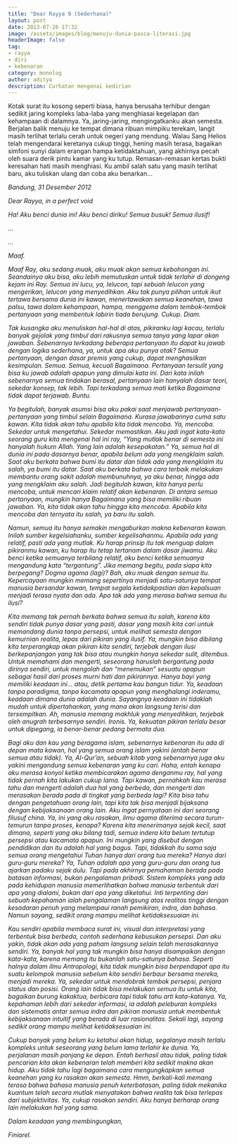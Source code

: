 ```yaml
---
title: "Dear Rayya 9 (Sederhana)"
layout: post
date: 2013-07-26 17:32
image: /assets/images/blog/menuju-dunia-pasca-literasi.jpg
headerImage: false
tag:
- rayya
- diri
- kebenaran
category: monolog
author: aditya
description: Curhatan mengenai kedirian
---
```


Kotak surat itu kosong seperti biasa, hanya berusaha terhibur dengan sedikit jaring kompleks laba-laba yang menghiasai kegelapan dan kehampaan di dalamnya. Ya, jaring-jaring, mengingatkanku akan semesta. Berjalan balik menuju ke tempat dimana ribuan mimpiku terekam, langit masih terlihat terlalu cerah untuk negeri yang mendung. Walau Sang Helios telah mengendarai keretanya cukup tinggi, hening masih terasa, bagaikan simfoni sunyi dalam erangan hampa ketidaktahuan, yang akhirnya pecah oleh suara derik pintu kamar yang ku tutup. Remasan-remasan kertas bukti keresahan hati masih menghiasi. Ku ambil salah satu yang masih terlihat baru, aku tuliskan ulang dan coba aku benarkan...

_Bandung, 31 Desember 2012_

_Dear Rayya, in a perfect void_

_Ha! Aku benci dunia ini! Aku benci diriku! Semua busuk! Semua ilusif!_

_..._

_..._

_Maaf._

_Maaf Ray, aku sedang muak, aku muak akan semua kebohongan ini. Seandainya aku bisa, aku lebih memutuskan untuk tidak terlahir di dongeng kejam ini Ray. Semua ini lucu, ya, lelucon, tapi sebuah lelucon yang mengerikan, lelucon yang menyedihkan. Aku tak punya pilihan untuk ikut tertawa bersama dunia ini kawan, menertawakan semua keanehan, tawa palsu, tawa dalam kehampaan, hampa, menggema dalam tembok-tembok pertanyaan yang membentuk labirin tiada berujung. Cukup. Diam._

_Tak kusangka aku menuliskan hal-hal di atas, pikiranku lagi kacau, terlalu banyak gejolak yang timbul dari rakusnya semua tanya yang lapar akan jawaban. Sebenarnya terkadang beberapa pertanyaan itu dapat ku jawab dengan logika sederhana, ya, untuk apa aku punya otak? Semua pertanyaan, dengan dasar premis yang cukup, dapat menghasilkan kesimpulan. Semua. Semua, kecuali Bagaimana. Pertanyaan tersulit yang bisa ku jawab adalah apapun yang dimulai kata ini. Dari kata inilah sebenarnya semua tindakan berasal, pertanyaan lain hanyalah dasar teori, sekedar konsep, tak lebih. Tapi terkadang semua mati ketika Bagaimana tidak dapat terjawab. Buntu._

_Ya begitulah, banyak asumsi bisa aku pakai saat menjawab pertanyaan-pertanyaan yang timbul selain Bagaimana. Kurasa jawabannya cuma satu kawan. Kita tidak akan tahu apabila kita tidak mencoba. Ya, mencoba. Sekedar untuk mengetahui. Sekedar memastikan. Aku jadi ingat kata-kata seorang guru kita mengenai hal ini ray, “Yang mutlak benar di semesta ini hanyalah hukum Allah. Yang lain adalah kesepakatan.” Ya, semua hal di dunia ini pada dasarnya benar, apabila belum ada yang mengklaim salah. Saat aku berkata bahwa bumi itu datar dan tidak ada yang mengklaim itu salah, ya bumi itu datar. Saat aku berkata bahwa cara terbaik melakukan membantu orang sakit adalah membunuhnya, ya aku benar, hingga ada yang mengklaim aku salah. Jadi begitulah kawan, kita hanya perlu mencoba, untuk mencari klaim relatif akan kebenaran. Di antara semua pertanyaan, mungkin hanya Bagaimana yang bisa memiliki ribuan jawaban. Ya, kita tidak akan tahu hingga kita mencoba. Apabila kita mencoba dan ternyata itu salah, ya baru itu salah._

_Namun, semua itu hanya semakin mengaburkan makna kebenaran kawan. Inilah sumber kegelsiahanku, sumber kegelisahanmu. Apabila ada yang relatif, pasti ada yang mutlak. Ku harap prinsip itu tak menguap dalam pikiranmu kawan, ku harap itu tetap tertanam dalam dasar jiwamu. Aku benci ketika semuanya terbilang relatif, aku benci ketika semuanya mengandung kata “tergantung”. Jika memang begitu, pada siapa kita berpegang? Dogma agama (lagi)? Bah, aku muak dengan semua itu. Kepercayaan mungkin memang sepertinya menjadi satu-satunya tempat manusia bersandar kawan, tempat segala ketidakpastian dan kepalsuan menjadi terasa nyata dan ada. Apa tak ada yang merasa bahwa semua itu ilusi?_

_Kita memang tak pernah berkata bahwa semua itu salah, karena kita sendiri tidak punya dasar yang pasti, dasar yang masih kita cari untuk memandang dunia tanpa persepsi, untuk melihat semesta dengan kemurnian realita, lepas dari pikiran yang ilusif. Ya, mungkin bisa dibilang kita terperangkap akan pikiran kita sendiri, terjebak dengan ilusi berkepanjangan yang tak bisa atau mungkin hanya sekedar sulit, ditembus. Untuk memahami dan mengerti, seseorang haruslah bergantung pada dirinya sendiri, untuk mengolah dan “menemukan” sesuatu apapun sebagai hasil dari proses murni hati dan pikirannya. Hanya bayi yang memiliki keadaan ini... atau, detik pertama kau bangun tidur. Ya, keadaan tanpa paradigma, tanpa kacamata apapun yang menghalangi inderamu, keadaan dimana dunia adalah dunia. Sayangnya keadaan ini tidaklah mudah untuk dipertahankan, yang mana akan langsung terisi dan tersempitkan. Ah, manusia memang makhluk yang menyedihkan, terjebak oleh anugrah terbesarnya sendiri. Ironis.  Ya, kekuatan pikiran terlalu besar untuk dipegang, ia benar-benar pedang bermata dua._

_Bagi aku dan kau yang beragama islam, sebenarnya kebenaran itu ada di depan mata kawan, hal yang semua orang islam yakini (entah benar semua atau tidak). Ya, Al-Qur’an, sebuah kitab yang sebenarnya juga aku yakini mengandung semua kebenaran yang ku cari. Haha, entah kenapa aku merasa konyol ketika membicarakan agama denganmu ray, hal yang tidak pernah kita lakukan cukup lama. Tapi kawan, pernahkah kau merasa tahu dan mengerti adalah dua hal yang berbeda, dan mengerti dan merasakan berada pada di tingkat yang berbeda lagi? Kita bisa tahu dengan pengetahuan orang lain, tapi kita tak bisa menjadi bijaksana dengan kebijaksanaan orang lain. Aku ingat pernyataan ini dari seorang filusuf china. Ya, ini yang aku rasakan, ilmu agama diterima secara turun-temurun tanpa proses, kenapa? Karena kita menerimanya sejak kecil, saat dimana, seperti yang aku bilang tadi, semua indera kita belum tertutup persepsi atau kacamata apapun. Ini mungkin yang disebut dengan pendidikan dan itu adalah hal yang bagus. Tapi, tidakkah itu sama saja semua orang mengetahui Tuhan hanya dari orang tua mereka? Hanya dari guru-guru mereka? Ya, Tuhan adalah apa yang guru-guru dan orang tua ajarkan padaku sejak dulu. Tapi pada akhirnya pemahaman berada pada batasan informasi, bukan pengalaman pribadi. Sistem kompleks yang ada pada kehidupan manusia memerlihatkan bahwa manusia terbentuk dari apa yang dialami, bukan dari apa yang diketahui. Inti terpenting dari sebuah kepahaman ialah pengalaman langsung atas realitas tinggi dengan kesadaran penuh yang melampaui ranah pemikiran, indra, dan bahasa. Namun sayang, sedikit orang mampu melihat ketidaksesuaian ini._

_Kau sendiri apabila membaca surat ini, visual dan interpretasi yang terbentuk bisa berbeda, contoh sederhana kebusukan persepsi. Dan aku yakin, tidak akan ada yang paham langsung selain telah merasakannya sendiri. Ya, banyak hal yang tak mungkin bisa hanya disampaikan dengan kata-kata, karena memang itu bukanlah satu-satunya bahasa. Seperti halnya dalam ilmu Antropologi, kita tidak mungkin bisa berpendapat apa itu suatu kelompok manusia sebelum kita sendiri berbaur bersama mereka, menjadi mereka. Ya, sekedar untuk mendobrak tembok persepsi, penjara status dan posisi. Orang lain tidak bisa melakukan semua itu untuk kita, bagaikan burung kakaktua, berbicara tapi tidak tahu arti kata-katanya. Ya, kepahaman lebih dari sekedar informasi, ia adalah peleburan kompleks dan sistematis antar semua indra dan pikiran manusia untuk membentuk kebijaksanaan intuitif yang berada di luar rasionalitas. Sekali lagi, sayang sedikit orang mampu melihat ketidaksesuaian ini._

_Cukup banyak yang belum ku ketahui akan hidup, segalanya masih terlalu kompleks untuk seseorang yang belum lama terlahir ke dunia. Ya, perjalanan masih panjang ke depan. Entah berhasil atau tidak, paling tidak pencarian kita akan kebenaran telah memberi kita sedikit makna akan hidup. Aku tidak tahu lagi bagaimana cara mengungkapkan semua keanehan yang ku rasakan akan semesta. Hmm, berkali-kali memang terasa bahwa bahasa manusia penuh keterbatasan, paling tidak mekanika kuantum telah secara mutlak menyatakan bahwa realita tak bisa terlepas dari subjektivitas. Ya, cukup rasakan sendiri. Aku hanya berharap orang lain melakukan hal yang sama._

_Dalam keadaan yang membingungkan,_

_Finiarel._